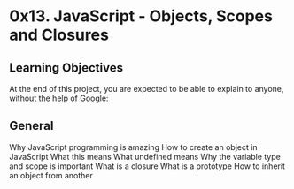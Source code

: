 # 0x13. JavaScript - Objects, Scopes and Closures

## Learning Objectives
At the end of this project, you are expected to be able to explain to anyone, without the help of Google:

## General
Why JavaScript programming is amazing
How to create an object in JavaScript
What this means
What undefined means
Why the variable type and scope is important
What is a closure
What is a prototype
How to inherit an object from another

